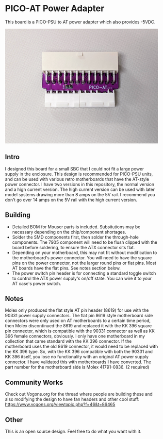 # PICO-AT Power Adapter
This board is a PICO-PSU to AT power adapter which also provides -5VDC.

![pic](front.jpg)

## Intro
I designed this board for a small SBC that I could not fit a large power supply in the enclosure. This design is recommended for PICO-PSU units, and can be used with various retro motherboards that have the AT-style power connector. I have two versions in this repository, the normal version and a high current version. The high current version can be used with later model systems drawing more than 8 amps on the 5V rail. I recommend you don't go over 14 amps on the 5V rail with the high current version.

## Building
* Detailed BOM for Mouser parts is included. Subsitutions may be necessary depending on the chip/component shortages.
* Solder the SMD components first, then solder the through-hole components. The 7905 component will need to be flush clipped with the board before soldering, to ensure the ATX connector sits flat.
* Depending on your motherboard, this may not fit without modification to the motherboard's power connector. You will need to have the square pins on the power connector, not the larger round pins or flat pins. Most AT boards have the flat pins. See notes section below.
* The power switch pin header is for connecting a standard toggle switch to control the ATX power supply's on/off state. You can wire it to your AT case's power switch.

## Notes
Molex only produced the flat style AT pin header (8619) for use with the 90331 power supply connectors. The flat pin 8619 style motherboard side connectors were only used on AT motherboards to a certain time period, then Molex discontinued the 8619 and replaced it with the KK 396 square pin connector, which is compatible with the 90331 connector as well as KK 396 female connectors, obviously. I only have one motherboard in my collection that came standard with the KK 396 connector. If the motherboard uses the old 8619 connector, it would need to be replaced with the KK 396 type. So, with the KK 396 compatible with both the 90331 and KK 396 itself, you lose no functionality with an original AT power supply connector. I have validated this with motherboards I have converted. The part number for the motherboard side is Molex 41791-0836. (2 required)

## Community Works
Check out Vogons.org for the thread where people are building these and also modifying the design to have fan headers and other cool stuff: https://www.vogons.org/viewtopic.php?f=46&t=86465

## Other
This is an open source design. Feel free to do what you want with it.
